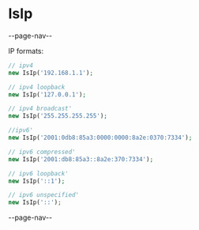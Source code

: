 # IsIp

--page-nav--

IP formats:

```php
// ipv4
new IsIp('192.168.1.1');

// ipv4 loopback
new IsIp('127.0.0.1');

// ipv4 broadcast'
new IsIp('255.255.255.255');

//ipv6'
new IsIp('2001:0db8:85a3:0000:0000:8a2e:0370:7334');

// ipv6 compressed'
new IsIp('2001:db8:85a3::8a2e:370:7334');

// ipv6 loopback'
new IsIp('::1');

// ipv6 unspecified'
new IsIp('::');
```

--page-nav--
